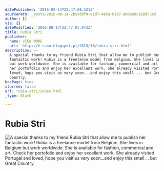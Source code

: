 ```yaml
---
datePublished: '2016-08-14T22:47:08.521Z'
sourcePath: _posts/2016-08-14-2b5dd9f0-61d7-4e9a-8107-a60ae9c168d7.md
author: []
via: {}
dateModified: '2016-08-14T22:47:07.973Z'
title: Rubia Stri
publisher:
  name: VIEW MORE
  url: 'http://h-cubo.blogspot.pt/2015/10/rubia-stri.html'
description: >-
  A special thanks to my friend Rubia Stri that allow me to publish her
  fantastic work! Rubia is a freelance model from Belgium. She lives in Belgium
  but work worldwide. She is available for fashion, commercial and art. Check
  her portofolio and enjoy her excellent work. She already visited Portugal and
  loved, hope you visit us very soon...and enjoy this small ... but Great
  Country.
hasPage: true
starred: false
url: rubia-stri/index.html
_type: Blurb

---
```

# Rubia Stri
![A special thanks to my friend Rubia Stri that allow me to publish her fantastic work! Rubia is a freelance model from Belgium. She lives in Belgium but work worldwide. She is available for fashion, commercial and art. Check her portofolio and enjoy her excellent work. She already visited Portugal and loved, hope you visit us very soon...and enjoy this small ... but Great Country.](https://the-grid-user-content.s3-us-west-2.amazonaws.com/0ea23ee3-5396-40e5-8bf0-d43f02dccf12.jpg)